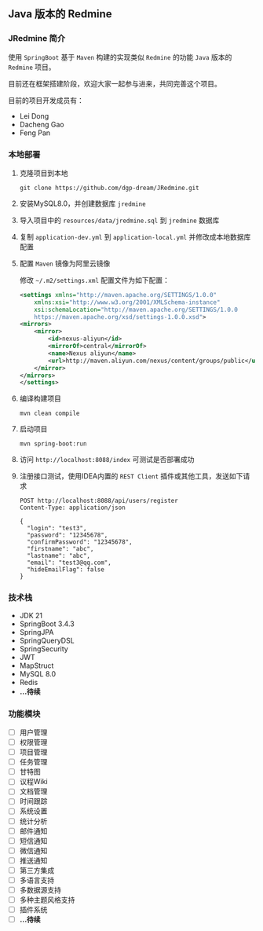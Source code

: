 ## Java 版本的 Redmine

### JRedmine 简介

使用 `SpringBoot` 基于 `Maven` 构建的实现类似 `Redmine` 的功能 `Java` 版本的 `Redmine` 项目。

目前还在框架搭建阶段，欢迎大家一起参与进来，共同完善这个项目。

目前的项目开发成员有：

* Lei Dong
* Dacheng Gao
* Feng Pan

### 本地部署

1. 克隆项目到本地

    ```shell
    git clone https://github.com/dgp-dream/JRedmine.git
    ```

2. 安装MySQL8.0，并创建数据库 `jredmine`

3. 导入项目中的 `resources/data/jredmine.sql` 到 `jredmine` 数据库

4. 复制 `application-dev.yml` 到 `application-local.yml` 并修改成本地数据库配置

5. 配置 `Maven` 镜像为阿里云镜像

   修改 `~/.m2/settings.xml` 配置文件为如下配置：

    ```xml
    <settings xmlns="http://maven.apache.org/SETTINGS/1.0.0"
        xmlns:xsi="http://www.w3.org/2001/XMLSchema-instance"
        xsi:schemaLocation="http://maven.apache.org/SETTINGS/1.0.0 
        https://maven.apache.org/xsd/settings-1.0.0.xsd">
    <mirrors>
        <mirror>
            <id>nexus-aliyun</id>
            <mirrorOf>central</mirrorOf>
            <name>Nexus aliyun</name>
            <url>http://maven.aliyun.com/nexus/content/groups/public</url>
        </mirror>
    </mirrors>
    </settings>
    ```

6. 编译构建项目

    ```shell
    mvn clean compile 
    ```

7. 启动项目

    ```shell
    mvn spring-boot:run
    ```

8. 访问 `http://localhost:8088/index` 可测试是否部署成功

9. 注册接口测试，使用IDEA内置的 `REST Client` 插件或其他工具，发送如下请求

    ```http request
    POST http://localhost:8088/api/users/register
    Content-Type: application/json
    
    {
      "login": "test3",
      "password": "12345678",
      "confirmPassword": "12345678",
      "firstname": "abc",
      "lastname": "abc",
      "email": "test3@qq.com",
      "hideEmailFlag": false
    }
    ```


### 技术栈

* JDK 21
* SpringBoot 3.4.3
* SpringJPA
* SpringQueryDSL
* SpringSecurity
* JWT
* MapStruct
* MySQL 8.0
* Redis
* **...待续**
 
### 功能模块

- [ ] 用户管理
- [ ] 权限管理
- [ ] 项目管理
- [ ] 任务管理
- [ ] 甘特图 
- [ ] 议程Wiki
- [ ] 文档管理
- [ ] 时间跟踪
- [ ] 系统设置
- [ ] 统计分析
- [ ] 邮件通知
- [ ] 短信通知
- [ ] 微信通知
- [ ] 推送通知
- [ ] 第三方集成
- [ ] 多语言支持
- [ ] 多数据源支持
- [ ] 多种主题风格支持
- [ ] 插件系统
- [ ] **...待续**
